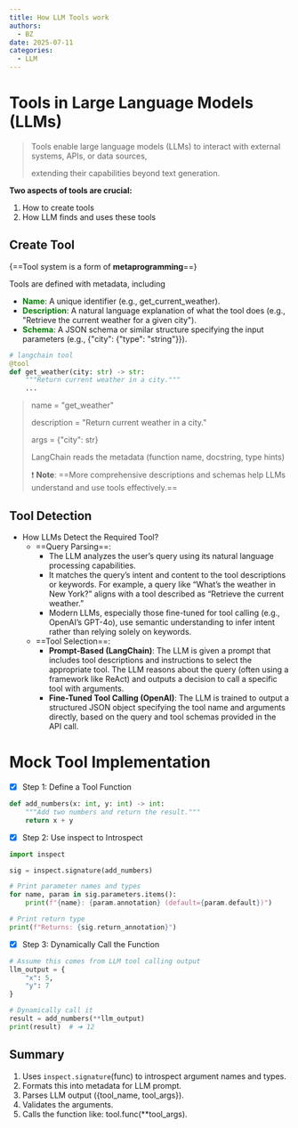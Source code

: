 ```yaml
---
title: How LLM Tools work
authors:
  - BZ
date: 2025-07-11
categories: 
  - LLM
---
```


<!-- more -->
# Tools in Large Language Models (LLMs)
> Tools enable large language models (LLMs) to interact with external systems, APIs, or data sources,
>
> extending their capabilities beyond text generation.

**Two aspects of tools are crucial:**

1. How to create tools
2. How LLM finds and uses these tools

## Create Tool
{==Tool system is a form of **metaprogramming**==}

Tools are defined with metadata, including

- <span style="color: green">**Name**</span>: A unique identifier (e.g., get_current_weather).
- <span style="color: green">**Description**</span>: A natural language explanation of what the tool does (e.g., "Retrieve the current weather for a given city").
- <span style="color: green">**Schema**</span>: A JSON schema or similar structure specifying the input parameters (e.g., {"city": {"type": "string"}}).

```python
# langchain tool
@tool
def get_weather(city: str) -> str:
    """Return current weather in a city."""
    ...
```
>	name = "get_weather"
>
>	description = "Return current weather in a city."
>
>	args = {"city": str}
>
>  LangChain reads the metadata (function name, docstring, type hints)
>
>  :exclamation: **Note**: ==More comprehensive descriptions and schemas help LLMs understand and use tools effectively.==

## Tool Detection

- How LLMs Detect the Required Tool?
    - ==Query Parsing==:
        - The LLM analyzes the user’s query using its natural language processing capabilities.
        - It matches the query’s intent and content to the tool descriptions or keywords. For example, a query like “What’s the weather in New York?” aligns with a tool described as “Retrieve the current weather.”
        - Modern LLMs, especially those fine-tuned for tool calling (e.g., OpenAI’s GPT-4o), use semantic understanding to infer intent rather than relying solely on keywords.
    - ==Tool Selection==:
       - **Prompt-Based (LangChain)**: The LLM is given a prompt that includes tool descriptions and instructions to select the appropriate tool. The LLM reasons about the query (often using a framework like ReAct) and outputs a decision to call a specific tool with arguments.
       - **Fine-Tuned Tool Calling (OpenAI)**: The LLM is trained to output a structured JSON object specifying the tool name and arguments directly, based on the query and tool schemas provided in the API call.


# Mock Tool Implementation

- [x] Step 1: Define a Tool Function
```python
def add_numbers(x: int, y: int) -> int:
    """Add two numbers and return the result."""
    return x + y
```
- [x] Step 2: Use inspect to Introspect
```python
import inspect

sig = inspect.signature(add_numbers)

# Print parameter names and types
for name, param in sig.parameters.items():
    print(f"{name}: {param.annotation} (default={param.default})")

# Print return type
print(f"Returns: {sig.return_annotation}")
```
- [x] Step 3: Dynamically Call the Function
```python
# Assume this comes from LLM tool calling output
llm_output = {
    "x": 5,
    "y": 7
}

# Dynamically call it
result = add_numbers(**llm_output)
print(result)  # ➜ 12
```

## Summary

1. Uses `inspect.signature`(func) to introspect argument names and types.
2. Formats this into metadata for LLM prompt.
3. Parses LLM output ({tool_name, tool_args}).
4. Validates the arguments.
5. Calls the function like: tool.func(**tool_args).